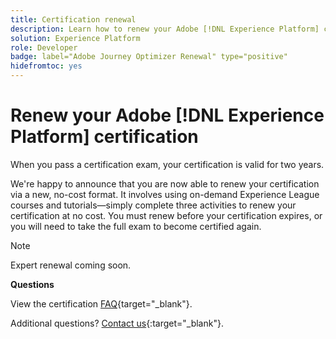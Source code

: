 ```yaml
---
title: Certification renewal
description: Learn how to renew your Adobe [!DNL Experience Platform] certification before it expires.
solution: Experience Platform
role: Developer
badge: label="Adobe Journey Optimizer Renewal" type="positive"
hidefromtoc: yes
---
```

# Renew your Adobe [!DNL Experience Platform] certification

When you pass a certification exam, your certification is valid for two years.

We're happy to announce that you are now able to renew your certification via a new, no-cost format. It involves using on-demand Experience League courses and tutorials—simply complete three activities to renew your certification at no cost. You must renew before your certification expires, or you will need to take the full exam to become certified again. 

>[!NOTE]
>Expert renewal coming soon.

**Questions**

View the certification [FAQ](https://experienceleague.adobe.com/docs/certification/certification/faq.html?lang=en){target="_blank"}.

Additional questions? [Contact us](mailto:certif@adobe.com){:target="_blank"}.
